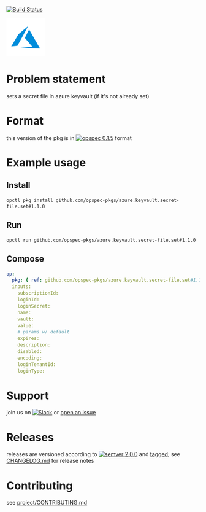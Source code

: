 [![Build Status](https://travis-ci.org/opspec-pkgs/azure.keyvault.secret-file.set.svg?branch=master)](https://travis-ci.org/opspec-pkgs/azure.keyvault.secret-file.set)

<img src="icon.svg" alt="icon" height="100px">

# Problem statement

sets a secret file in azure keyvault (if it's not already set)

# Format

this version of the pkg is in [![opspec 0.1.5](https://img.shields.io/badge/opspec-0.1.5-brightgreen.svg?colorA=6b6b6b&colorB=fc16be)](https://opspec.io/0.1.5/packages.html) format

# Example usage

## Install

```shell
opctl pkg install github.com/opspec-pkgs/azure.keyvault.secret-file.set#1.1.0
```

## Run

```
opctl run github.com/opspec-pkgs/azure.keyvault.secret-file.set#1.1.0
```

## Compose

```yaml
op:
  pkg: { ref: github.com/opspec-pkgs/azure.keyvault.secret-file.set#1.1.0 }
  inputs:
    subscriptionId:
    loginId:
    loginSecret:
    name:
    vault:
    value:
    # params w/ default
    expires:
    description:
    disabled:
    encoding:
    loginTenantId:
    loginType:
```

# Support

join us on
[![Slack](https://opspec-slackin.herokuapp.com/badge.svg)](https://opspec-slackin.herokuapp.com/)
or
[open an issue](https://github.com/opspec-pkgs/azure.keyvault.secret-file.set/issues)

# Releases

releases are versioned according to
[![semver 2.0.0](https://img.shields.io/badge/semver-2.0.0-brightgreen.svg)](http://semver.org/spec/v2.0.0.html)
and [tagged](https://git-scm.com/book/en/v2/Git-Basics-Tagging); see
[CHANGELOG.md](CHANGELOG.md) for release notes

# Contributing

see
[project/CONTRIBUTING.md](https://github.com/opspec-pkgs/project/blob/master/CONTRIBUTING.md)
